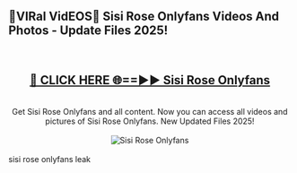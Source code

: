 <h2>🔴VIRal VidEOS🔴 Sisi Rose Onlyfans Videos And Photos - Update Files 2025!</h2>
<br>
<div align="center">
<h2><a href="https://virallinks.top/odZfE0" rel="nofollow">🔴 CLICK HERE 🌐==►► Sisi Rose Onlyfans</a></h2>
<br>
Get Sisi Rose Onlyfans and all content. Now you can access all videos and pictures of Sisi Rose Onlyfans. New Updated Files 2025!
<br>
<br>
<a href="https://virallinks.top/odZfE0" rel="nofollow" data-target="animated-image.originalLink"><img src="https://i.imgur.com/dJHk4Zq.gif)" alt="Sisi Rose Onlyfans" style="max-width: 100%; display: inline-block;" data-target="animated-image.originalImage"></a>
</div>
<br>
sisi rose onlyfans leak